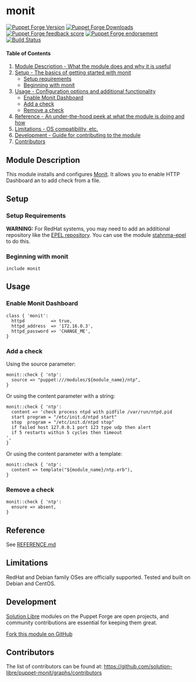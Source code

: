 # monit

[![Puppet Forge Version](http://img.shields.io/puppetforge/v/soli/monit)](https://forge.puppetlabs.com/soli/monit)
[![Puppet Forge Downloads](http://img.shields.io/puppetforge/dt/soli/monit)](https://forge.puppetlabs.com/soli/monit)
[![Puppet Forge feedback score](https://img.shields.io/puppetforge/f/soli/monit)](https://forge.puppetlabs.com/soli/monit)
[![Puppet Forge endorsement](https://img.shields.io/puppetforge/e/soli/monit)](https://forge.puppetlabs.com/soli/monit)
[![Build Status](https://travis-ci.com/solution-libre/puppet-monit.svg?branch=master)](https://travis-ci.com/solution-libre/puppet-monit)

#### Table of Contents

1. [Module Description - What the module does and why it is useful](#module-description)
2. [Setup - The basics of getting started with monit](#setup)
    * [Setup requirements](#setup-requirements)
    * [Beginning with monit](#beginning-with-monit)
3. [Usage - Configuration options and additional functionality](#usage)
    * [Enable Monit Dashboard](#enable-monit-dashboard)
    * [Add a check](#add-a-check)
    * [Remove a check](#remove-a-check)
4. [Reference - An under-the-hood peek at what the module is doing and how](#reference)
5. [Limitations - OS compatibility, etc.](#limitations)
6. [Development - Guide for contributing to the module](#development)
7. [Contributors](#contributors)

## Module Description

This module installs and configures [Monit](http://mmonit.com/monit/).
It allows you to enable HTTP Dashboard an to add check from a file.

## Setup

### Setup Requirements

**WARNING:** For RedHat systems, you may need to add an additional repository like the [EPEL repository](http://fedoraproject.org/wiki/EPEL).
You can use the module [stahnma-epel](https://forge.puppetlabs.com/stahnma/epel) to do this.

### Beginning with monit

```puppet
include monit
```

## Usage

### Enable Monit Dashboard

```puppet
class { 'monit':
  httpd          => true,
  httpd_address  => '172.16.0.3',
  httpd_password => 'CHANGE_ME',
}
```

### Add a check

Using the source parameter:

```puppet
monit::check { 'ntp':
  source => "puppet:///modules/${module_name}/ntp",
}
```

Or using the content parameter with a string:

```puppet
monit::check { 'ntp':
  content => 'check process ntpd with pidfile /var/run/ntpd.pid
  start program = "/etc/init.d/ntpd start"
  stop  program = "/etc/init.d/ntpd stop"
  if failed host 127.0.0.1 port 123 type udp then alert
  if 5 restarts within 5 cycles then timeout
',
}
```

Or using the content parameter with a template:

```puppet
monit::check { 'ntp':
  content => template("${module_name}/ntp.erb"),
}
```

### Remove a check

```puppet
monit::check { 'ntp':
  ensure => absent,
}
```

## Reference

See [REFERENCE.md](https://github.com/solution-libre/puppet-monit/blob/master/REFERENCE.md)

## Limitations

RedHat and Debian family OSes are officially supported. Tested and built on Debian and CentOS.

## Development

[Solution Libre](https://www.solution-libre.fr) modules on the Puppet Forge are open projects, and community contributions are essential for keeping them great.


[Fork this module on GitHub](https://github.com/solution-libre/puppet-monit/fork)

## Contributors

The list of contributors can be found at: https://github.com/solution-libre/puppet-monit/graphs/contributors
